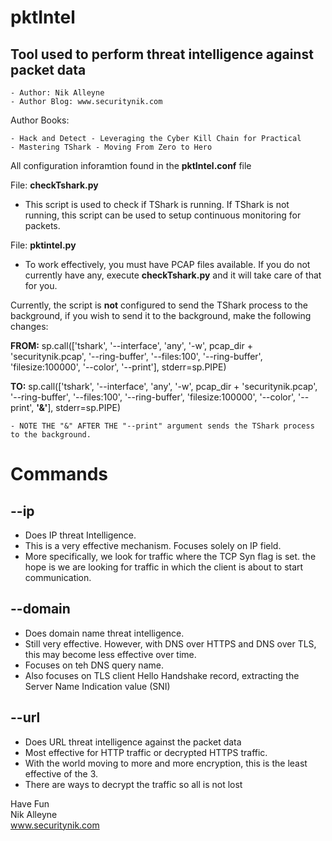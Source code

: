 # pktIntel
## Tool used to perform threat intelligence against packet data

	- Author: Nik Alleyne
	- Author Blog: www.securitynik.com

Author Books: 

	- Hack and Detect - Leveraging the Cyber Kill Chain for Practical 
	- Mastering TShark - Moving From Zero to Hero



All configuration inforamtion found in the **pktIntel.conf** file

File: **checkTshark.py**

- This script is used to check if TShark is running. If TShark is not running, this script can be used to setup continuous monitoring for packets. 

File: **pktintel.py** 

- To work effectively, you must have PCAP files available. If you do not currently have any, execute **checkTshark.py** and it will take care of that for you.

Currently, the script is **not** configured to send the TShark process to the background, if you wish to send it to the background, make the following changes:

**FROM:**
	sp.call(['tshark', '--interface', 'any', '-w', pcap_dir + 'securitynik.pcap', '--ring-buffer', '--files:100', '--ring-buffer', 'filesize:100000', '--color', '--print'], stderr=sp.PIPE)


**TO:**
	sp.call(['tshark', '--interface', 'any', '-w', pcap_dir + 'securitynik.pcap', '--ring-buffer', '--files:100', '--ring-buffer', 'filesize:100000', '--color', '--print', **'&'**], stderr=sp.PIPE)

	- NOTE THE "&" AFTER THE "--print" argument sends the TShark process to the background.


# Commands
## --ip 
- Does IP threat Intelligence. 
- This is a very effective mechanism. Focuses solely on IP field. 
- More specifically, we look for traffic where the TCP Syn flag is set. the hope is we are looking for traffic in which the client is about to start communication.

## --domain
- Does domain name threat intelligence.
- Still very effective. However, with DNS over HTTPS and DNS over TLS, this may become less effective over time.
- Focuses on teh DNS query name.
- Also focuses on TLS client Hello Handshake record, extracting the Server Name Indication value (SNI)


## --url
- Does URL threat intelligence against the packet data
- Most effective for HTTP traffic or decrypted HTTPS traffic.
- With the world moving to more and more encryption, this is the least effective of the 3. 
- There are ways to decrypt the traffic so all is not lost 


Have Fun
<br>Nik Alleyne</br>
www.securitynik.com
